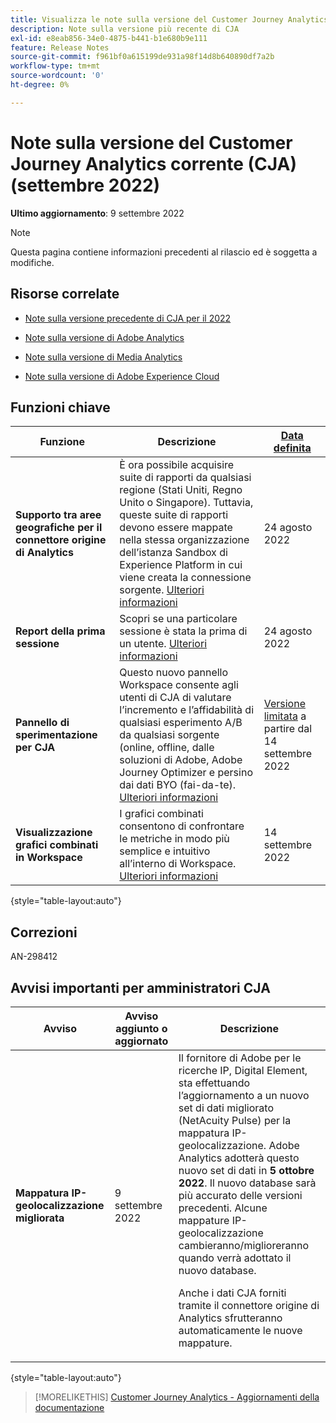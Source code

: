 ```yaml
---
title: Visualizza le note sulla versione del Customer Journey Analytics corrente
description: Note sulla versione più recente di CJA
exl-id: e8eab856-34e0-4875-b441-b1e680b9e111
feature: Release Notes
source-git-commit: f961bf0a615199de931a98f14d8b640890df7a2b
workflow-type: tm+mt
source-wordcount: '0'
ht-degree: 0%

---
```


# Note sulla versione del Customer Journey Analytics corrente (CJA) (settembre 2022)

**Ultimo aggiornamento**: 9 settembre 2022

>[!NOTE]
>
>Questa pagina contiene informazioni precedenti al rilascio ed è soggetta a modifiche.

## Risorse correlate

* [Note sulla versione precedente di CJA per il 2022](/help/release-notes/2022.md)

* [Note sulla versione di Adobe Analytics](https://experienceleague.adobe.com/docs/analytics/release-notes/latest.html?lang=it)

* [Note sulla versione di Media Analytics](https://experienceleague.adobe.com/docs/media-analytics/using/additional-resources/release-notes.html?lang=it)

* [Note sulla versione di Adobe Experience Cloud](https://experienceleague.adobe.com/docs/release-notes/experience-cloud/current.html?lang=it)

## Funzioni chiave

| Funzione | Descrizione | [Data definita](/help/release-notes/releases.md) |
| ----------- | ---------- | ----- |
| **Supporto tra aree geografiche per il connettore origine di Analytics** | È ora possibile acquisire suite di rapporti da qualsiasi regione (Stati Uniti, Regno Unito o Singapore). Tuttavia, queste suite di rapporti devono essere mappate nella stessa organizzazione dell’istanza Sandbox di Experience Platform in cui viene creata la connessione sorgente. [Ulteriori informazioni](https://experienceleague.adobe.com/docs/experience-platform/sources/ui-tutorials/create/adobe-applications/analytics.html?lang=it) | 24 agosto 2022 |
| **Report della prima sessione** | Scopri se una particolare sessione è stata la prima di un utente. [Ulteriori informazioni](/help/data-views/data-views-usecases.md) | 24 agosto 2022 |
| **Pannello di sperimentazione per CJA** | Questo nuovo pannello Workspace consente agli utenti di CJA di valutare l’incremento e l’affidabilità di qualsiasi esperimento A/B da qualsiasi sorgente (online, offline, dalle soluzioni di Adobe, Adobe Journey Optimizer e persino dai dati BYO (fai-da-te). [Ulteriori informazioni](/help/analysis-workspace/c-panels/experimentation.md) | [Versione limitata](/help/release-notes/releases.md) a partire dal 14 settembre 2022 |
| **Visualizzazione grafici combinati in Workspace** | I grafici combinati consentono di confrontare le metriche in modo più semplice e intuitivo all’interno di Workspace. [Ulteriori informazioni](https://experienceleague.adobe.com/docs/analytics-platform/using/cja-workspace/visualizations/combo-charts.html?lang=en) | 14 settembre 2022 |

{style=&quot;table-layout:auto&quot;}

## Correzioni

AN-298412

## Avvisi importanti per amministratori CJA

| Avviso | Avviso aggiunto o aggiornato | Descrizione |
| --- | --- | --- |
| **Mappatura IP-geolocalizzazione migliorata** | 9 settembre 2022 | Il fornitore di Adobe per le ricerche IP, Digital Element, sta effettuando l’aggiornamento a un nuovo set di dati migliorato (NetAcuity Pulse) per la mappatura IP-geolocalizzazione. Adobe Analytics adotterà questo nuovo set di dati in **5 ottobre 2022**. Il nuovo database sarà più accurato delle versioni precedenti. Alcune mappature IP-geolocalizzazione cambieranno/miglioreranno quando verrà adottato il nuovo database.<p> Anche i dati CJA forniti tramite il connettore origine di Analytics sfrutteranno automaticamente le nuove mappature. |

{style=&quot;table-layout:auto&quot;}

>[!MORELIKETHIS]
>[Customer Journey Analytics - Aggiornamenti della documentazione](/help/release-notes/doc-changes.md)
